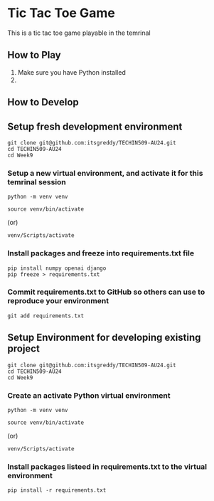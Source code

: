 # Tic Tac Toe Game
This is a tic tac toe game playable in the temrinal

## How to Play

1. Make sure you have Python installed
2. 

## How to Develop

## Setup fresh development environment
```
git clone git@github.com:itsgreddy/TECHIN509-AU24.git
cd TECHIN509-AU24
cd Week9
```

### Setup a new virtual environment, and activate it for this temrinal session
```
python -m venv venv
```
```
source venv/bin/activate 
```
(or)
```
venv/Scripts/activate
```

### Install packages and freeze into requirements.txt file
```
pip install numpy openai django
pip freeze > requirements.txt
```

### Commit requirements.txt to GitHub so others can use to reproduce your environment
```
git add requirements.txt
```

## Setup Environment for developing existing project
```
git clone git@github.com:itsgreddy/TECHIN509-AU24.git
cd TECHIN509-AU24
cd Week9
```

### Create an activate Python virtual environment
```
python -m venv venv
```
```
source venv/bin/activate 
```
(or)
```
venv/Scripts/activate
```

### Install packages listeed in requirements.txt to the virtual environment
```
pip install -r requirements.txt
```